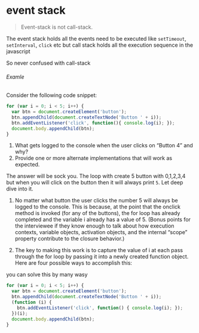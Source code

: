 # event stack

>Event-stack is not call-stack.

The event stack holds all the events need to be executed like `setTimeout`, `setInterval`, `click` etc but call stack holds all the execution sequence in the javascript

So never confused with call-stack

###### Examle

Consider the following code snippet:

```javascript
for (var i = 0; i < 5; i++) {
  var btn = document.createElement('button');
  btn.appendChild(document.createTextNode('Button ' + i));
  btn.addEventListener('click', function(){ console.log(i); });
  document.body.appendChild(btn);
}
```

1. What gets logged to the console when the user clicks on “Button 4” and why?
2. Provide one or more alternate implementations that will work as expected.

The answer will be sock you. 
The loop with create 5 button with 0,1,2,3,4 but when you will click on the button then it will always print `5`.
Let deep dive into it.

1. No matter what button the user clicks the number 5 will always be logged to the console. This is because, at the point that the onclick method is invoked (for any of the buttons), the for loop has already completed and the variable i already has a value of 5. (Bonus points for the interviewee if they know enough to talk about how execution contexts, variable objects, activation objects, and the internal “scope” property contribute to the closure behavior.)

2. The key to making this work is to capture the value of i at each pass through the for loop by passing it into a newly created function object. Here are four possible ways to accomplish this:

you can solve this by many wasy

```javascript
for (var i = 0; i < 5; i++) {
  var btn = document.createElement('button');
  btn.appendChild(document.createTextNode('Button ' + i));
  (function (i) {
    btn.addEventListener('click', function() { console.log(i); });
  })(i);
  document.body.appendChild(btn);
}
```